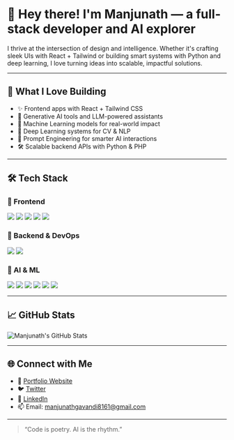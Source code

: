 # 👋 Hey there! I'm **Manjunath** — a full-stack developer and AI explorer

I thrive at the intersection of design and intelligence. Whether it's crafting sleek UIs with React + Tailwind or building smart systems with Python and deep learning, I love turning ideas into scalable, impactful solutions.

---

## 🧠 What I Love Building
- ✨ Frontend apps with React + Tailwind CSS
- 🤖 Generative AI tools and LLM-powered assistants
- 🧠 Machine Learning models for real-world impact
- 🧠 Deep Learning systems for CV & NLP
- 🧠 Prompt Engineering for smarter AI interactions
- 🛠️ Scalable backend APIs with Python & PHP

---

## 🛠️ Tech Stack

### 🎨 Frontend
<p align="left">
  <img src="https://img.shields.io/badge/HTML5-E34F26?style=for-the-badge&logo=html5&logoColor=white" />
  <img src="https://img.shields.io/badge/CSS3-1572B6?style=for-the-badge&logo=css3&logoColor=white" />
  <img src="https://img.shields.io/badge/JavaScript-F7DF1E?style=for-the-badge&logo=javascript&logoColor=black" />
  <img src="https://img.shields.io/badge/React-61DAFB?style=for-the-badge&logo=react&logoColor=black" />
  <img src="https://img.shields.io/badge/Tailwind_CSS-38B2AC?style=for-the-badge&logo=tailwind-css&logoColor=white" />
</p>

### 🧪 Backend & DevOps
<p align="left">
  <img src="https://img.shields.io/badge/PHP-777BB4?style=for-the-badge&logo=php&logoColor=white" />
  <img src="https://img.shields.io/badge/Python-3776AB?style=for-the-badge&logo=python&logoColor=white" />
</p>

### 🤖 AI & ML
<p align="left">
  <img src="https://img.shields.io/badge/Machine_Learning-FF6F00?style=for-the-badge&logo=mlflow&logoColor=white" />
  <img src="https://img.shields.io/badge/Deep_Learning-EE4C2C?style=for-the-badge&logo=pytorch&logoColor=white" />
  <img src="https://img.shields.io/badge/Computer_Vision-0B3D91?style=for-the-badge&logo=opencv&logoColor=white" />
  <img src="https://img.shields.io/badge/NLP-1F425F?style=for-the-badge&logo=google&logoColor=white" />
  <img src="https://img.shields.io/badge/Generative_AI-005571?style=for-the-badge&logo=openai&logoColor=white" />
  <img src="https://img.shields.io/badge/Prompt_Engineering-FF4500?style=for-the-badge&logo=openai&logoColor=white" />
</p>

---

## 📈 GitHub Stats
![Manjunath's GitHub Stats](https://github-readme-stats.vercel.app/api?username=manjunath-dev&show_icons=true&theme=radical)

---

## 🌐 Connect with Me
- 💼 [Portfolio Website](#)
- 🐦 [Twitter](https://x.com/ManjunathGavan3?t=JZtoR8ApBq2GFdJmSdchVw&s=09)
- 💬 [LinkedIn](https://www.linkedin.com/in/manjunath-gavandi?utm_source=share&utm_campaign=share_via&utm_content=profile&utm_medium=android_app)
- 📫 Email: manjunathgavandi8161@gmail.com

---

> “Code is poetry. AI is the rhythm.”
